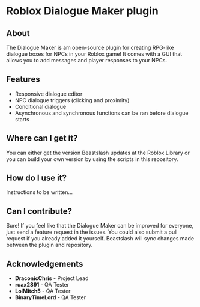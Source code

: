 # Roblox Dialogue Maker plugin

## About
The Dialogue Maker is am open-source plugin for creating RPG-like dialogue boxes for NPCs in your Roblox game! It comes with a GUI that allows you to add messages and player responses to your NPCs.

## Features
* Responsive dialogue editor
* NPC dialogue triggers (clicking and proximity)
* Conditional dialogue
* Asynchronous and synchronous functions can be ran before dialogue starts

## Where can I get it?
You can either get the version Beastslash updates at the Roblox Library or you can build your own version by using the scripts in this repository.

## How do I use it?
Instructions to be written...

## Can I contribute?
Sure! If you feel like that the Dialogue Maker can be improved for everyone, just send a feature request in the issues. You could also submit a pull request if you already added it yourself. Beastslash will sync changes made between the plugin and repository.

## Acknowledgements
* **DraconicChris** - Project Lead
* **ruax2891** - QA Tester
* **LolMitch5** - QA Tester
* **BinaryTimeLord** - QA Tester
